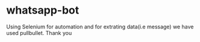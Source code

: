 # whatsapp-bot

Using Selenium for automation and for extrating data(i.e message) we have used pullbullet.
Thank you
